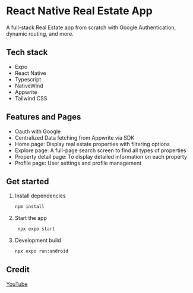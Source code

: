 # React Native Real Estate App

A full-stack Real Estate app from scratch with Google Authentication, dynamic routing, and more.

## Tech stack

- Expo
- React Native
- Typescript
- NativeWind
- Appwrite
- Tailwind CSS

## Features and Pages
- Oauth with Google
- Centralized Data fetching from Appwrite via SDK
- Home page: Display real estate properties with filtering options
- Explore page: A full-page search screen to find all types of properties
- Property detail page: To display detailed information on each property
- Profile page: User settings and profile management

## Get started

1. Install dependencies

   ```bash
   npm install
   ```

2. Start the app

   ```bash
    npx expo start
   ```

3. Development build

   ```bash
   npx expo run:android
   ```
   

## Credit
[YouTube](https://www.youtube.com/watch?v=CzJQEstIiEI)
